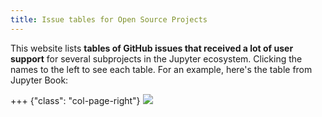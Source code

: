 ```yaml
---
title: Issue tables for Open Source Projects
---
```


This website lists **tables of GitHub issues that received a lot of user support** for several subprojects in the Jupyter ecosystem. Clicking the names to the left to see each table. For an example, here's the table from Jupyter Book:

+++ {"class": "col-page-right"}
![](#jupyter-book-table)